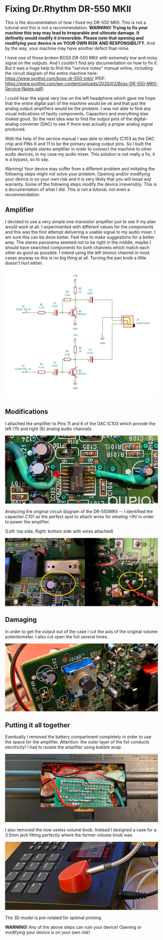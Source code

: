 # Fixing Dr.Rhythm DR-550 MKII 

This is the documentation of how I fixed my DR-550 MKII. This is not a tutorial and this is not a recommendation. **WARNING! Trying to fix your machine this way may lead to irreparable and ultimate damage. It definetly would modify it irreversible. Please note that opening and modifying your device is on YOUR OWN RISK AND RESPONSIBILITY.**  And by the way, your machine may have another defect than mine.

I have one of those broken BOSS DR-550 MKII with extremely low and noisy signal on the outputs. And I couldn't find any documentation on how to fix it. But it was a huge help to find the "service notes" manual online, including the circuit diagram of the entire machine here: https://www.synthxl.com/boss-dr-550-mkii/ (PDF: https://www.synthxl.com/wp-content/uploads/2020/03/Boss-DR-550-MKII-Service-Notes.pdf)

I could hear the signal very low on the left headphone which gave me hope that the entire digital part of the machine would be ok and that just the analog output amplifiers would be the problem. I was not able to find any visual indications of faulty components. Capacitors and everything else looked good. So the next idea was to find the output pins of the digital-analog converter (DAC) to see if there was actually a proper analog signal produced.

With the help of the service manual I was able to identify IC103 as the DAC chip and PINs 6 and 11 to be the primary analog output pins. So I built the following simple stereo amplifier in order to connect the machine to other audio devices, in my case my audio mixer. This solution is not really a fix, it is a bypass, so to say.

Warning! Your device may suffer from a different problem and imitating the following steps might not solve your problem. Opening and/or modifying your device is on your own risk and it is very likely that you will loose any warranty. Some of the following steps modify the device irreversibly. This is a documentation of what I did. This is not a tutorial, not even a recommendation.

## Amplifier

I decided to use a very simple one-transistor amplifier just to see if my plan would work at all. I experimented with different values for the components and this was the first attempt delivering a usable signal to my audio mixer. I am sure this can be done better. Feel free to make suggestions for a better amp. The stereo panorama seemed not to be right in the middle, maybe I should have searched components for both channels which match each other as good as possible. I intend using the left (mono) channel in most cases anyway so this is no big thing at all. Turning the pan knob a little doesn't hurt either.

![Stereo Amplifier](amplifier/circuit.png)

## Modifications

I attached the amplifier to Pins 11 and 6 of the DAC IC103 which provide the left (11) and right (6) analog audio channels.

![ataching to DAC](photos/IC103.jpeg)

Analyzing the original circuit diagram of the DR-550MKII -- I identified the capacitor C101 as the perfect spot to attach wires for stealing +9V in order to power the amplifier. 

(Left: top side, Right: bottom side with wires attached)

![powering the DAC](photos/C101.jpeg)

## Damaging

In order to get the output out of the case I cut the axis of the original volume potentiometer. I also cut open the foil several times.

![cutting](photos/shortpoti.jpeg)

## Putting it all together

Eventually I removed the battery compartment completely in order to use the space for the amplifier. Attention: the outer layer of the foil conducts electricity! I had to isolate the amplifier using bubble wrap.

![cutting](photos/battcomp.jpg)

I also removed the now uselss volume knob. Instead I designed a case for a 3.5mm jack fitting perfectly where the former volume knob was.

![cutting](photos/new.jpg)

The 3D model is pre-rotated for optimal printing.

**WARNING!** Any of the above steps can ruin your device! Opening or modifying your device is on your own risk!
